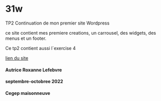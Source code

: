 # 31w

TP2
Continuation de mon premier site Wordpress

ce site contient mes premiere creations, un carrousel, des widgets, des menus et un footer.

Ce tp2 contient aussi l`exercise 4



[lien du site](https://prom1.sg-host.com/)
#### Autrice Roxanne Lefebvre
####  septembre-octobree 2022
#### Cegep maisonneuve
